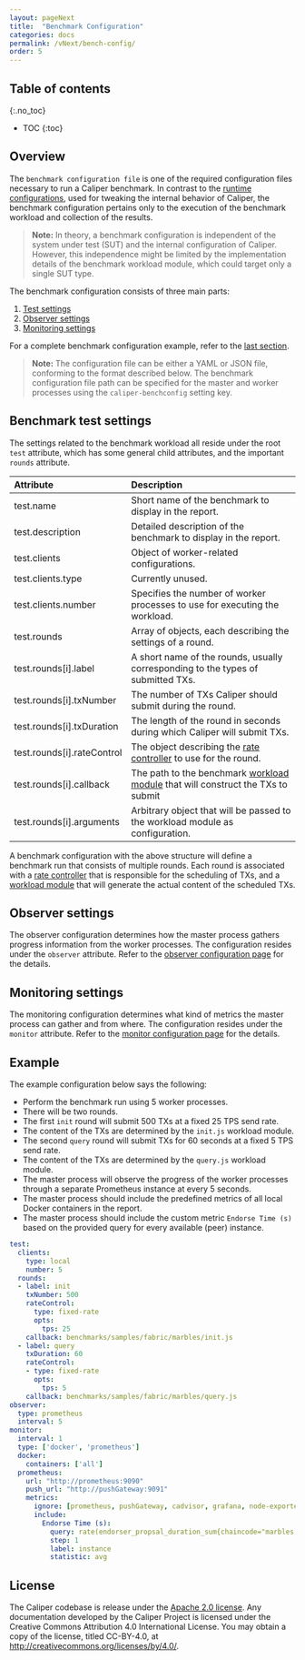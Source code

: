 ```yaml
---
layout: pageNext
title:  "Benchmark Configuration"
categories: docs
permalink: /vNext/bench-config/
order: 5
---
```


## Table of contents
{:.no_toc}

- TOC
{:toc}

## Overview

The `benchmark configuration file` is one of the required configuration files necessary to run a Caliper benchmark. In contrast to the [runtime configurations](./Runtime_Configuration.md), used for tweaking the internal behavior of Caliper, the benchmark configuration pertains only to the execution of the benchmark workload and collection of the results.

> __Note:__ In theory, a benchmark configuration is independent of the system under test (SUT) and the internal configuration of Caliper. However, this independence might be limited by the implementation details of the benchmark workload module, which could target only a single SUT type.

The benchmark configuration consists of three main parts:
1. [Test settings](#benchmark-test-settings)
2. [Observer settings](#observer-settings)
3. [Monitoring settings](#monitoring-settings)

For a complete benchmark configuration example, refer to the [last section](#example).

> __Note:__ The configuration file can be either a YAML or JSON file, conforming to the format described below. The benchmark configuration file path can be specified for the master and worker processes using the `caliper-benchconfig` setting key. 

## Benchmark test settings

The settings related to the benchmark workload all reside under the root `test` attribute, which has some general child attributes, and the important `rounds` attribute.

| Attribute | Description |
|:----------|:------------|
| test.name | Short name of the benchmark to display in the report. |
| test.description | Detailed description of the benchmark to display in the report. |
| test.clients | Object of worker-related configurations. |
| test.clients.type | Currently unused. |
| test.clients.number | Specifies the number of worker processes to use for executing the workload. |
| test.rounds | Array of objects, each describing the settings of a round. |
| test.rounds[i].label | A short name of the rounds, usually corresponding to the types of submitted TXs. |
| test.rounds[i].txNumber | The number of TXs Caliper should submit during the round. |
| test.rounds[i].txDuration | The length of the round in seconds during which Caliper will submit TXs. |
| test.rounds[i].rateControl | The object describing the [rate controller](./Rate_Controllers.md) to use for the round. |
| test.rounds[i].callback | The path to the benchmark [workload module](./Workload_Module.md) that will construct the TXs to submit |
| test.rounds[i].arguments | Arbitrary object that will be passed to the workload module as configuration. |

A benchmark configuration with the above structure will define a benchmark run that consists of multiple rounds. Each round is associated with a [rate controller](./Rate_Controllers.md) that is responsible for the scheduling of TXs, and a [workload module](./Workload_Module.md) that will generate the actual content of the scheduled TXs. 

## Observer settings

The observer configuration determines how the master process gathers progress information from the worker processes. The configuration resides under the `observer` attribute. Refer to the [observer configuration page](./MonitorsAndObservers.md#observers) for the details.

## Monitoring settings

The monitoring configuration determines what kind of metrics the master process can gather and from where. The configuration resides under the `monitor` attribute. Refer to the [monitor configuration page](./MonitorsAndObservers.md#monitors) for the details.

## Example

The example configuration below says the following:
* Perform the benchmark run using 5 worker processes.
* There will be two rounds.
* The first `init` round will submit 500 TXs at a fixed 25 TPS send rate.
* The content of the TXs are determined by the `init.js` workload module.
* The second `query` round will submit TXs for 60 seconds at a fixed 5 TPS send rate.
* The content of the TXs are determined by the `query.js` workload module.
* The master process will observe the progress of the worker processes through a separate Prometheus instance at every 5 seconds.
* The master process should include the predefined metrics of all local Docker containers in the report.
* The master process should include the custom metric `Endorse Time (s)` based on the provided query for every available (peer) instance.

```yaml
test:
  clients:
    type: local
    number: 5
  rounds:
  - label: init
    txNumber: 500
    rateControl:
      type: fixed-rate
      opts:
        tps: 25
    callback: benchmarks/samples/fabric/marbles/init.js
  - label: query
    txDuration: 60
    rateControl:
    - type: fixed-rate
      opts:
        tps: 5
    callback: benchmarks/samples/fabric/marbles/query.js
observer:
  type: prometheus
  interval: 5
monitor:
  interval: 1
  type: ['docker', 'prometheus']
  docker:
    containers: ['all']
  prometheus:
    url: "http://prometheus:9090"
    push_url: "http://pushGateway:9091"
    metrics:
      ignore: [prometheus, pushGateway, cadvisor, grafana, node-exporter]
      include:
        Endorse Time (s):
          query: rate(endorser_propsal_duration_sum{chaincode="marbles:v0"}[5m])/rate(endorser_propsal_duration_count{chaincode="marbles:v0"}[5m])
          step: 1
          label: instance
          statistic: avg
```

## License
The Caliper codebase is release under the [Apache 2.0 license](./LICENSE.md). Any documentation developed by the Caliper Project is licensed under the Creative Commons Attribution 4.0 International License. You may obtain a copy of the license, titled CC-BY-4.0, at http://creativecommons.org/licenses/by/4.0/.